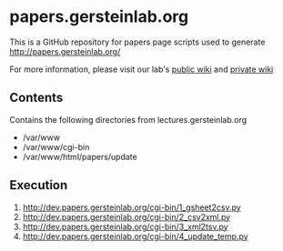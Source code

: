 # papers.gersteinlab.org

This is a GitHub repository for papers page scripts used to generate http://papers.gersteinlab.org/

For more information, please visit our lab's [public wiki](http://info.gersteinlab.org/Papers_Page_Code) and [private wiki](http://wiki.gersteinlab.org/labinfo/Papers_Page_Documentation)

## Contents
Contains the following directories from lectures.gersteinlab.org

* /var/www
* /var/www/cgi-bin
* /var/www/html/papers/update

## Execution

1. http://dev.papers.gersteinlab.org/cgi-bin/1_gsheet2csv.py
2. http://dev.papers.gersteinlab.org/cgi-bin/2_csv2xml.py
3. http://dev.papers.gersteinlab.org/cgi-bin/3_xml2tsv.py
4. http://dev.papers.gersteinlab.org/cgi-bin/4_update_temp.py
